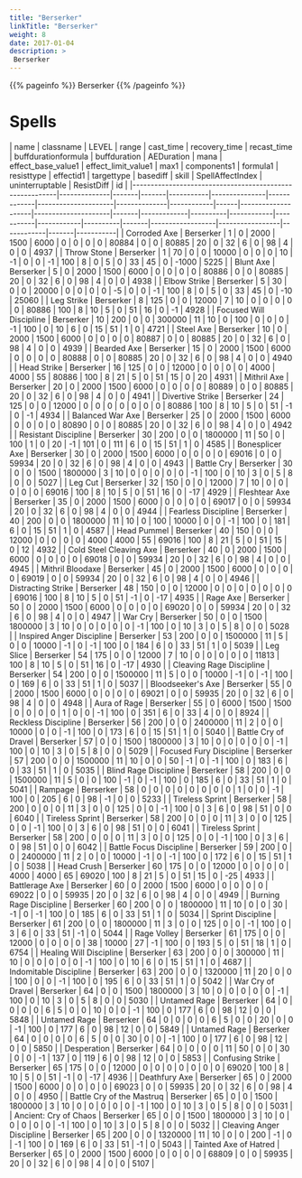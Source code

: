 ```yaml
---
title: "Berserker"
linkTitle: "Berserker"
weight: 8
date: 2017-01-04
description: >
 Berserker
---
```


{{% pageinfo %}}
Berserker
{{% /pageinfo %}}

# Spells

| name                                                    | classname    | LEVEL | range | cast_time | recovery_time | recast_time | buffdurationformula | buffduration | AEDuration | mana | effect_base_value1 | effect_limit_value1 | max1  | components1 | formula1 | resisttype | effectid1 | targettype | basediff | skill | SpellAffectIndex | uninterruptable | ResistDiff | id    |
|---------------------------------------------------------|--------------|-------|-------|-----------|---------------|-------------|---------------------|--------------|------------|------|--------------------|---------------------|-------|-------------|----------|------------|-----------|------------|----------|-------|------------------|-----------------|------------|-------|-----------|
| Corroded Axe                                            | Berserker    | 1     | 0     | 2000      | 1500          | 6000        | 0                   | 0            | 0          | 0    | 80884              | 0                   | 0     | 80885       | 20       | 0          | 32        | 6          | 0        | 98    | 4                | 0               | 0          | 4937  |
| Throw Stone                                             | Berserker    | 1     | 70    | 0         | 0             | 10000       | 0                   | 0            | 0          | 10   | -1                 | 0                   | 0     | -1          | 100      | 8          | 0         | 5          | 0        | 33    | 45               | 0               | -1000      | 5225  |
| Blunt Axe                                               | Berserker    | 5     | 0     | 2000      | 1500          | 6000        | 0                   | 0            | 0          | 0    | 80886              | 0                   | 0     | 80885       | 20       | 0          | 32        | 6          | 0        | 98    | 4                | 0               | 0          | 4938  |
| Elbow Strike                                            | Berserker    | 5     | 30    | 0         | 0             | 20000       | 0                   | 0            | 0          | 0    | -5                 | 0                   | 0     | -1          | 100      | 8          | 0         | 5          | 0        | 33    | 45               | 0               | -10        | 25060 |
| Leg Strike                                              | Berserker    | 8     | 125   | 0         | 0             | 12000       | 7                   | 10           | 0          | 0    | 0                  | 0                   | 0     | 80886       | 100      | 8          | 10        | 5          | 0        | 51    | 16               | 0               | -1         | 4928  |
| Focused Will Discipline                                 | Berserker    | 10    | 200   | 0         | 0             | 300000      | 11                  | 10           | 0          | 100  | 0                  | 0                   | 0     | -1          | 100      | 0          | 10        | 6          | 0        | 15    | 51               | 1               | 0          | 4721  |
| Steel Axe                                               | Berserker    | 10    | 0     | 2000      | 1500          | 6000        | 0                   | 0            | 0          | 0    | 80887              | 0                   | 0     | 80885       | 20       | 0          | 32        | 6          | 0        | 98    | 4                | 0               | 0          | 4939  |
| Bearded Axe                                             | Berserker    | 15    | 0     | 2000      | 1500          | 6000        | 0                   | 0            | 0          | 0    | 80888              | 0                   | 0     | 80885       | 20       | 0          | 32        | 6          | 0        | 98    | 4                | 0               | 0          | 4940  |
| Head Strike                                             | Berserker    | 16    | 125   | 0         | 0             | 12000       | 0                   | 0            | 0          | 0    | 4000               | 4000                | 55    | 80886       | 100      | 8          | 21        | 5          | 0        | 51    | 15               | 0               | 20         | 4931  |
| Mithril Axe                                             | Berserker    | 20    | 0     | 2000      | 1500          | 6000        | 0                   | 0            | 0          | 0    | 80889              | 0                   | 0     | 80885       | 20       | 0          | 32        | 6          | 0        | 98    | 4                | 0               | 0          | 4941  |
| Divertive Strike                                        | Berserker    | 24    | 125   | 0         | 0             | 12000       | 0                   | 0            | 0          | 0    | 0                  | 0                   | 0     | 80886       | 100      | 8          | 10        | 5          | 0        | 51    | -1               | 0               | -1         | 4934  |
| Balanced War Axe                                        | Berserker    | 25    | 0     | 2000      | 1500          | 6000        | 0                   | 0            | 0          | 0    | 80890              | 0                   | 0     | 80885       | 20       | 0          | 32        | 6          | 0        | 98    | 4                | 0               | 0          | 4942  |
| Resistant Discipline                                    | Berserker    | 30    | 200   | 0         | 0             | 1800000     | 11                  | 50           | 0          | 100  | 1                  | 0                   | 20    | -1          | 101      | 0          | 111       | 6          | 0        | 15    | 51               | 1               | 0          | 4585  |
| Bonesplicer Axe                                         | Berserker    | 30    | 0     | 2000      | 1500          | 6000        | 0                   | 0            | 0          | 0    | 69016              | 0                   | 0     | 59934       | 20       | 0          | 32        | 6          | 0        | 98    | 4                | 0               | 0          | 4943  |
| Battle Cry                                              | Berserker    | 30    | 0     | 0         | 1500          | 1800000     | 3                   | 10           | 0          | 0    | 0                  | 0                   | 0     | -1          | 100      | 0          | 10        | 3          | 0        | 5     | 8                | 0               | 0          | 5027  |
| Leg Cut                                                 | Berserker    | 32    | 150   | 0         | 0             | 12000       | 7                   | 10           | 0          | 0    | 0                  | 0                   | 0     | 69016       | 100      | 8          | 10        | 5          | 0        | 51    | 16               | 0               | -17        | 4929  |
| Fleshtear Axe                                           | Berserker    | 35    | 0     | 2000      | 1500          | 6000        | 0                   | 0            | 0          | 0    | 69017              | 0                   | 0     | 59934       | 20       | 0          | 32        | 6          | 0        | 98    | 4                | 0               | 0          | 4944  |
| Fearless Discipline                                     | Berserker    | 40    | 200   | 0         | 0             | 1800000     | 11                  | 10           | 0          | 100  | 10000              | 0                   | 0     | -1          | 100      | 0          | 181       | 6          | 0        | 15    | 51               | 1               | 0          | 4587  |
| Head Pummel                                             | Berserker    | 40    | 150   | 0         | 0             | 12000       | 0                   | 0            | 0          | 0    | 4000               | 4000                | 55    | 69016       | 100      | 8          | 21        | 5          | 0        | 51    | 15               | 0               | 12         | 4932  |
| Cold Steel Cleaving Axe                                 | Berserker    | 40    | 0     | 2000      | 1500          | 6000        | 0                   | 0            | 0          | 0    | 69018              | 0                   | 0     | 59934       | 20       | 0          | 32        | 6          | 0        | 98    | 4                | 0               | 0          | 4945  |
| Mithril Bloodaxe                                        | Berserker    | 45    | 0     | 2000      | 1500          | 6000        | 0                   | 0            | 0          | 0    | 69019              | 0                   | 0     | 59934       | 20       | 0          | 32        | 6          | 0        | 98    | 4                | 0               | 0          | 4946  |
| Distracting Strike                                      | Berserker    | 48    | 150   | 0         | 0             | 12000       | 0                   | 0            | 0          | 0    | 0                  | 0                   | 0     | 69016       | 100      | 8          | 10        | 5          | 0        | 51    | -1               | 0               | -17        | 4935  |
| Rage Axe                                                | Berserker    | 50    | 0     | 2000      | 1500          | 6000        | 0                   | 0            | 0          | 0    | 69020              | 0                   | 0     | 59934       | 20       | 0          | 32        | 6          | 0        | 98    | 4                | 0               | 0          | 4947  |
| War Cry                                                 | Berserker    | 50    | 0     | 0         | 1500          | 1800000     | 3                   | 10           | 0          | 0    | 0                  | 0                   | 0     | -1          | 100      | 0          | 10        | 3          | 0        | 5     | 8                | 0               | 0          | 5028  |
| Inspired Anger Discipline                               | Berserker    | 53    | 200   | 0         | 0             | 1500000     | 11                  | 5            | 0          | 0    | 10000              | -1                  | 0     | -1          | 100      | 0          | 184       | 6          | 0        | 33    | 51               | 1               | 0          | 5039  |
| Leg Slice                                               | Berserker    | 54    | 175   | 0         | 0             | 12000       | 7                   | 10           | 0          | 0    | 0                  | 0                   | 0     | 11813       | 100      | 8          | 10        | 5          | 0        | 51    | 16               | 0               | -17        | 4930  |
| Cleaving Rage Discipline                                | Berserker    | 54    | 200   | 0         | 0             | 1500000     | 11                  | 5            | 0          | 0    | 10000              | -1                  | 0     | -1          | 100      | 0          | 169       | 6          | 0        | 33    | 51               | 1               | 0          | 5037  |
| Bloodseeker's Axe                                       | Berserker    | 55    | 0     | 2000      | 1500          | 6000        | 0                   | 0            | 0          | 0    | 69021              | 0                   | 0     | 59935       | 20       | 0          | 32        | 6          | 0        | 98    | 4                | 0               | 0          | 4948  |
| Aura of Rage                                            | Berserker    | 55    | 0     | 6000      | 1500          | 1500        | 0                   | 0            | 0          | 0    | 1                  | 0                   | 0     | -1          | 100      | 0          | 351       | 6          | 0        | 33    | 4                | 0               | 0          | 8924  |
| Reckless Discipline                                     | Berserker    | 56    | 200   | 0         | 0             | 2400000     | 11                  | 2            | 0          | 0    | 10000              | 0                   | 0     | -1          | 100      | 0          | 173       | 6          | 0        | 15    | 51               | 1               | 0          | 5040  |
| Battle Cry of Dravel                                    | Berserker    | 57    | 0     | 0         | 1500          | 1800000     | 3                   | 10           | 0          | 0    | 0                  | 0                   | 0     | -1          | 100      | 0          | 10        | 3          | 0        | 5     | 8                | 0               | 0          | 5029  |
| Focused Fury Discipline                                 | Berserker    | 57    | 200   | 0         | 0             | 1500000     | 11                  | 10           | 0          | 0    | 50                 | -1                  | 0     | -1          | 100      | 0          | 183       | 6          | 0        | 33    | 51               | 1               | 0          | 5035  |
| Blind Rage Discipline                                   | Berserker    | 58    | 200   | 0         | 0             | 1500000     | 11                  | 5            | 0          | 0    | 100                | -1                  | 0     | -1          | 100      | 0          | 185       | 6          | 0        | 33    | 51               | 1               | 0          | 5041  |
| Rampage                                                 | Berserker    | 58    | 0     | 0         | 0             | 0           | 0                   | 0            | 0          | 0    | 1                  | 0                   | 0     | -1          | 100      | 0          | 205       | 6          | 0        | 98    | -1               | 0               | 0          | 5233  |
| Tireless Sprint                                         | Berserker    | 58    | 200   | 0         | 0             | 0           | 11                  | 3            | 0          | 0    | 125                | 0                   | 0     | -1          | 100      | 0          | 3         | 6          | 0        | 98    | 51               | 0               | 0          | 6040  |
| Tireless Sprint                                         | Berserker    | 58    | 200   | 0         | 0             | 0           | 11                  | 3            | 0          | 0    | 125                | 0                   | 0     | -1          | 100      | 0          | 3         | 6          | 0        | 98    | 51               | 0               | 0          | 6041  |
| Tireless Sprint                                         | Berserker    | 58    | 200   | 0         | 0             | 0           | 11                  | 3            | 0          | 0    | 125                | 0                   | 0     | -1          | 100      | 0          | 3         | 6          | 0        | 98    | 51               | 0               | 0          | 6042  |
| Battle Focus Discipline                                 | Berserker    | 59    | 200   | 0         | 0             | 2400000     | 11                  | 2            | 0          | 0    | 10000              | -1                  | 0     | -1          | 100      | 0          | 172       | 6          | 0        | 15    | 51               | 1               | 0          | 5038  |
| Head Crush                                              | Berserker    | 60    | 175   | 0         | 0             | 12000       | 0                   | 0            | 0          | 0    | 4000               | 4000                | 65    | 69020       | 100      | 8          | 21        | 5          | 0        | 51    | 15               | 0               | -25        | 4933  |
| Battlerage Axe                                          | Berserker    | 60    | 0     | 2000      | 1500          | 6000        | 0                   | 0            | 0          | 0    | 69022              | 0                   | 0     | 59935       | 20       | 0          | 32        | 6          | 0        | 98    | 4                | 0               | 0          | 4949  |
| Burning Rage Discipline                                 | Berserker    | 60    | 200   | 0         | 0             | 1800000     | 11                  | 10           | 0          | 0    | 30                 | -1                  | 0     | -1          | 100      | 0          | 185       | 6          | 0        | 33    | 51               | 1               | 0          | 5034  |
| Sprint Discipline                                       | Berserker    | 61    | 200   | 0         | 0             | 1800000     | 11                  | 3            | 0          | 0    | 125                | 0                   | 0     | -1          | 100      | 0          | 3         | 6          | 0        | 33    | 51               | -1              | 0          | 5044  |
| Rage Volley                                             | Berserker    | 61    | 175   | 0         | 0             | 12000       | 0                   | 0            | 0          | 0    | 38                 | 10000               | 27    | -1          | 100      | 0          | 193       | 5          | 0        | 51    | 18               | 1               | 0          | 6754  |
| Healing Will Discipline                                 | Berserker    | 63    | 200   | 0         | 0             | 300000      | 11                  | 10           | 0          | 0    | 0                  | 0                   | 0     | -1          | 100      | 0          | 10        | 6          | 0        | 15    | 51               | 1               | 0          | 4687  |
| Indomitable Discipline                                  | Berserker    | 63    | 200   | 0         | 0             | 1320000     | 11                  | 20           | 0          | 0    | 100                | 0                   | 0     | -1          | 100      | 0          | 195       | 6          | 0        | 33    | 51               | 1               | 0          | 5042  |
| War Cry of Dravel                                       | Berserker    | 64    | 0     | 0         | 1500          | 1800000     | 3                   | 10           | 0          | 0    | 0                  | 0                   | 0     | -1          | 100      | 0          | 10        | 3          | 0        | 5     | 8                | 0               | 0          | 5030  |
| Untamed Rage                                            | Berserker    | 64    | 0     | 0         | 0             | 0           | 6                   | 5            | 0          | 0    | 10                 | 0                   | 0     | -1          | 100      | 0          | 177       | 6          | 0        | 98    | 12               | 0               | 0          | 5848  |
| Untamed Rage                                            | Berserker    | 64    | 0     | 0         | 0             | 0           | 6                   | 5            | 0          | 0    | 20                 | 0                   | 0     | -1          | 100      | 0          | 177       | 6          | 0        | 98    | 12               | 0               | 0          | 5849  |
| Untamed Rage                                            | Berserker    | 64    | 0     | 0         | 0             | 0           | 6                   | 5            | 0          | 0    | 30                 | 0                   | 0     | -1          | 100      | 0          | 177       | 6          | 0        | 98    | 12               | 0               | 0          | 5850  |
| Desperation                                             | Berserker    | 64    | 0     | 0         | 0             | 0           | 11                  | 50           | 0          | 0    | 30                 | 0                   | 0     | -1          | 137      | 0          | 119       | 6          | 0        | 98    | 12               | 0               | 0          | 5853  |
| Confusing Strike                                        | Berserker    | 65    | 175   | 0         | 0             | 12000       | 0                   | 0            | 0          | 0    | 0                  | 0                   | 0     | 69020       | 100      | 8          | 10        | 5          | 0        | 51    | -1               | 0               | -17        | 4936  |
| Deathfury Axe                                           | Berserker    | 65    | 0     | 2000      | 1500          | 6000        | 0                   | 0            | 0          | 0    | 69023              | 0                   | 0     | 59935       | 20       | 0          | 32        | 6          | 0        | 98    | 4                | 0               | 0          | 4950  |
| Battle Cry of the Mastruq                               | Berserker    | 65    | 0     | 0         | 1500          | 1800000     | 3                   | 10           | 0          | 0    | 0                  | 0                   | 0     | -1          | 100      | 0          | 10        | 3          | 0        | 5     | 8                | 0               | 0          | 5031  |
| Ancient: Cry of Chaos                                   | Berserker    | 65    | 0     | 0         | 1500          | 1800000     | 3                   | 10           | 0          | 0    | 0                  | 0                   | 0     | -1          | 100      | 0          | 10        | 3          | 0        | 5     | 8                | 0               | 0          | 5032  |
| Cleaving Anger Discipline                               | Berserker    | 65    | 200   | 0         | 0             | 1320000     | 11                  | 10           | 0          | 0    | 200                | -1                  | 0     | -1          | 100      | 0          | 169       | 6          | 0        | 33    | 51               | -1              | 0          | 5043  |
| Tainted Axe of Hatred                                   | Berserker    | 65    | 0     | 2000      | 1500          | 6000        | 0                   | 0            | 0          | 0    | 68809              | 0                   | 0     | 59935       | 20       | 0          | 32        | 6          | 0        | 98    | 4                | 0               | 0          | 5107  |

